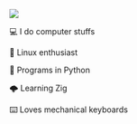 ![](key.jpg)

💻 I do computer stuffs 

🐧 Linux enthusiast

🐍 Programs in Python

🌩️ Learning Zig

⌨️ Loves mechanical keyboards
